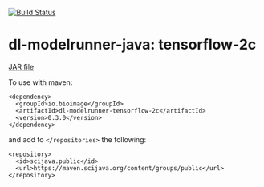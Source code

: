 [![Build Status](https://github.com/bioimage-io/tensorflow-2-java-interface-0.5.0/actions/workflows/build.yml/badge.svg)](https://github.com/bioimage-io/tensorflow-2-java-interface-0.5.0/actions/workflows/build.yml)

# dl-modelrunner-java: tensorflow-2c

[JAR file](https://maven.scijava.org/service/local/artifact/maven/redirect?r=releases&g=io.bioimage&a=dl-modelrunner-tensorflow-2b&v=0.1.0&e=jar)


To use with maven:

```
<dependency>
  <groupId>io.bioimage</groupId>
  <artifactId>dl-modelrunner-tensorflow-2c</artifactId>
  <version>0.3.0</version>
</dependency>
```

and add to `</repositories>` the following:

```
<repository>
  <id>scijava.public</id>
  <url>https://maven.scijava.org/content/groups/public</url>
</repository>
```
